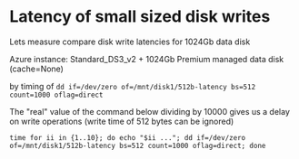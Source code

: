 # Latency of small sized disk writes
Lets measure compare disk write latencies for 1024Gb data disk
 
Azure instance: Standard_DS3_v2 +  1024Gb Premium managed data disk (cache=None) 
 
by timing of `dd if=/dev/zero of=/mnt/disk1/512b-latency bs=512 count=1000 oflag=direct`
 
The "real" value of the command below dividing by 10000 gives us a delay on write operations (write time of 512 bytes can be ignored)
```
time for ii in {1..10}; do echo "$ii ..."; dd if=/dev/zero of=/mnt/disk1/512b-latency bs=512 count=1000 oflag=direct; done
```
